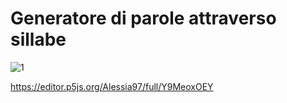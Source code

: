 # Generatore di parole attraverso sillabe

![1](https://user-images.githubusercontent.com/79698172/112371964-7c8ad100-8cdf-11eb-8cb8-74014275bdb5.png)

https://editor.p5js.org/Alessia97/full/Y9MeoxOEY
